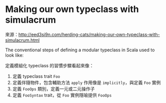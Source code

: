 # Making our own typeclass with simulacrum

來源：http://eed3si9n.com/herding-cats/making-our-own-typeclass-with-simulacrum.html

The conventional steps of defining a modular typeclass in Scala used to look like:

定義模組化 typeclass 的習慣步驟看起來像：
1. 定義 typeclass trait `Foo`
2. 定義伴隨物件，包含輔助方法 `apply` 作用像是 `implicitly`，與定義 `Foo` 實例
3. 定義 `FooOps` 類別，定義一元或二元操作子
4. 定義 `FooSyntax` trait，從 `Foo` 實例隱喻提供 `FooOps`
